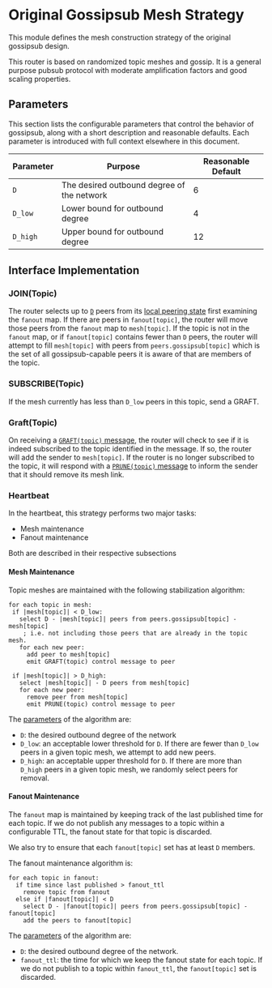# Original Gossipsub Mesh Strategy

This module defines the mesh construction strategy of the original gossipsub design.

This router is based on randomized topic meshes and gossip. It is a general purpose pubsub protocol
with moderate amplification factors and good scaling properties.

## Parameters

This section lists the configurable parameters that control the behavior of
gossipsub, along with a short description and reasonable defaults. Each
parameter is introduced with full context elsewhere in this document.

| Parameter | Purpose                                    | Reasonable Default |
| --------- | ------------------------------------------ | ------------------ |
| `D`       | The desired outbound degree of the network | 6                  |
| `D_low`   | Lower bound for outbound degree            | 4                  |
| `D_high`  | Upper bound for outbound degree            | 12                 |

## Interface Implementation

### JOIN(Topic)

The router selects up to [`D`](#parameters) peers from its [local peering
state](#peering-state) first examining the `fanout` map. If there are peers in
`fanout[topic]`, the router will move those peers from the `fanout` map to
`mesh[topic]`. If the topic is not in the `fanout` map, or if `fanout[topic]`
contains fewer than `D` peers, the router will attempt to fill `mesh[topic]`
with peers from `peers.gossipsub[topic]` which is the set of all
gossipsub-capable peers it is aware of that are members of the topic.

### SUBSCRIBE(Topic)

If the mesh currently has less than `D_low` peers in this topic, send a GRAFT.

### Graft(Topic)

On receiving a [`GRAFT(topic)` message](#graft), the router will check to see
if it is indeed subscribed to the topic identified in the message. If so, the
router will add the sender to `mesh[topic]`. If the router is no longer
subscribed to the topic, it will respond with a [`PRUNE(topic)`
message](#prune) to inform the sender that it should remove its mesh link.

### Heartbeat

In the heartbeat, this strategy performs two major tasks:

- Mesh maintenance
- Fanout maintenance

Both are described in their respective subsections

#### Mesh Maintenance

Topic meshes are maintained with the following stabilization algorithm:

```
for each topic in mesh:
 if |mesh[topic]| < D_low:
   select D - |mesh[topic]| peers from peers.gossipsub[topic] - mesh[topic]
    ; i.e. not including those peers that are already in the topic mesh.
   for each new peer:
     add peer to mesh[topic]
     emit GRAFT(topic) control message to peer

 if |mesh[topic]| > D_high:
   select |mesh[topic]| - D peers from mesh[topic]
   for each new peer:
     remove peer from mesh[topic]
     emit PRUNE(topic) control message to peer
```

The [parameters](#parameters) of the algorithm are:

- `D`: the desired outbound degree of the network
- `D_low`: an acceptable lower threshold for `D`. If there are fewer than
  `D_low` peers in a given topic mesh, we attempt to add new peers.
- `D_high`: an acceptable upper threshold for `D`. If there are more than
  `D_high` peers in a given topic mesh, we randomly select peers for removal.

#### Fanout Maintenance

The `fanout` map is maintained by keeping track of the last published time for
each topic. If we do not publish any messages to a topic within a configurable
TTL, the fanout state for that topic is discarded.

We also try to ensure that each `fanout[topic]` set has at least `D` members.

The fanout maintenance algorithm is:

```
for each topic in fanout:
  if time since last published > fanout_ttl
    remove topic from fanout
  else if |fanout[topic]| < D
    select D - |fanout[topic]| peers from peers.gossipsub[topic] - fanout[topic]
    add the peers to fanout[topic]
```

The [parameters](#parameters) of the algorithm are:

- `D`: the desired outbound degree of the network.
- `fanout_ttl`: the time for which we keep the fanout state for each topic. If
  we do not publish to a topic within `fanout_ttl`, the `fanout[topic]` set is
  discarded.
